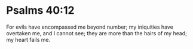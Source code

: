 # Psalms 40:12

For evils have encompassed me beyond number; my iniquities have overtaken me, and I cannot see; they are more than the hairs of my head; my heart fails me.
